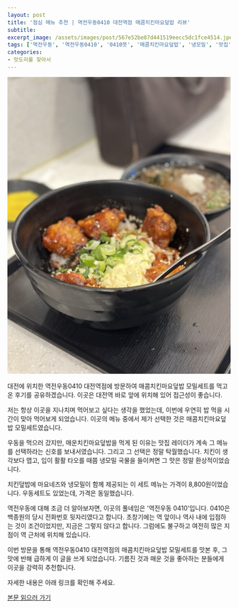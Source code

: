```yaml
---
layout: post
title: '점심 메뉴 추천 | 역전우동0410 대전역점 매콤치킨마요덮밥 리뷰'
subtitle: 
excerpt_image: /assets/images/post/567e52be87d441519eecc5dc1fce4514.jpeg
tags: ['역전우동', '역전우동0410', '0410뜻', '매콤치킨마요덮밥', '냉모밀', '맛집', '대전역맛집', '대전역간단메뉴', '점심메뉴추천', '체크인챌린지', '서이추', '서이추환영']
categories: 
- 맛도리를 찾아서
---
```


![메인 이미지](/assets/images/post/567e52be87d441519eecc5dc1fce4514.jpeg)

대전에 위치한 역전우동0410 대전역점에 방문하여 매콤치킨마요덮밥 모밀세트를 먹고 온 후기를 공유하겠습니다. 이곳은 대전역 바로 앞에 위치해 있어 접근성이 좋습니다. 

저는 항상 이곳을 지나치며 먹어보고 싶다는 생각을 했었는데, 이번에 우연히 밥 먹을 시간이 맞아 먹어보게 되었습니다. 이곳의 메뉴 중에서 제가 선택한 것은 매콤치킨마요덮밥 모밀세트였습니다. 

우동을 먹으러 갔지만, 매운치킨마요덮밥을 먹게 된 이유는 맛집 레이더가 계속 그 메뉴를 선택하라는 신호를 보내서였습니다. 그리고 그 선택은 정말 탁월했습니다. 치킨이 생각보다 맵고, 입이 활활 타오를 때쯤 냉모밀 국물을 들이켜면 그 맛은 정말 환상적이었습니다. 

치킨덮밥에 마요네즈와 냉모밀이 함께 제공되는 이 세트 메뉴는 가격이 8,800원이었습니다. 우동세트도 있었는데, 가격은 동일했습니다. 

역전우동에 대해 조금 더 알아보자면, 이곳의 풀네임은 '역전우동 0410'입니다. 0410은 백종원의 당시 전화번호 뒷자리였다고 합니다. 초창기에는 역 앞이나 역사 내에 입점하는 것이 조건이었지만, 지금은 그렇지 않다고 합니다. 그럼에도 불구하고 여전히 많은 지점이 역 근처에 위치해 있습니다.

이번 방문을 통해 역전우동0410 대전역점의 매콤치킨마요덮밥 모밀세트를 맛본 후, 그 맛에 반해 급하게 이 글을 쓰게 되었습니다. 기름진 것과 매운 것을 좋아하는 분들에게 이곳을 강력히 추천합니다.

자세한 내용은 아래 링크를 확인해 주세요.

[본문 읽으러 가기](https://m.blog.naver.com/ham_eaten_jellybear/223217217468)
